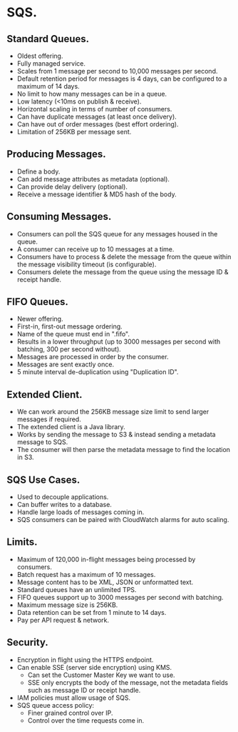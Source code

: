 # **SQS.**

## **Standard Queues.**

* Oldest offering.
* Fully managed service.
* Scales from 1 message per second to 10,000 messages per second.
* Default retention period for messages is 4 days, can be configured to a maximum of 14 days.
* No limit to how many messages can be in a queue.
* Low latency (<10ms on publish & receive).
* Horizontal scaling in terms of number of consumers.
* Can have duplicate messages (at least once delivery).
* Can have out of order messages (best effort ordering).
* Limitation of 256KB per message sent.

## **Producing Messages.**

* Define a body.
* Can add message attributes as metadata (optional).
* Can provide delay delivery (optional).
* Receive a message identifier & MD5 hash of the body.

## **Consuming Messages.**

* Consumers can poll the SQS queue for any messages housed in the queue.
* A consumer can receive up to 10 messages at a time.
* Consumers have to process & delete the message from the queue within the message visibility timeout (is configurable).
* Consumers delete the message from the queue using the message ID & receipt handle.

## **FIFO Queues.**

* Newer offering.
* First-in, first-out message ordering.
* Name of the queue must end in ".fifo".
* Results in a lower throughput (up to 3000 messages per second with batching, 300 per second without).
* Messages are processed in order by the consumer.
* Messages are sent exactly once.
* 5 minute interval de-duplication using "Duplication ID".

## **Extended Client.**

* We can work around the 256KB message size limit to send larger messages if required.
* The extended client is a Java library.
* Works by sending the message to S3 & instead sending a metadata message to SQS.
* The consumer will then parse the metadata message to find the location in S3.

## **SQS Use Cases.**

* Used to decouple applications.
* Can buffer writes to a database.
* Handle large loads of messages coming in.
* SQS consumers can be paired with CloudWatch alarms for auto scaling.

## **Limits.**

* Maximum of 120,000 in-flight messages being processed by consumers.
* Batch request has a maximum of 10 messages.
* Message content has to be XML, JSON or unformatted text.
* Standard queues have an unlimited TPS.
* FIFO queues support up to 3000 messages per second with batching.
* Maximum message size is 256KB.
* Data retention can be set from 1 minute to 14 days.
* Pay per API request & network.

## **Security.**

* Encryption in flight using the HTTPS endpoint.
* Can enable SSE (server side encryption) using KMS.
    * Can set the Customer Master Key we want to use.
    * SSE only encrypts the body of the message, not the metadata fields such as message ID or receipt handle.
* IAM policies must allow usage of SQS.
* SQS queue access policy:
    * Finer grained control over IP.
    * Control over the time requests come in.